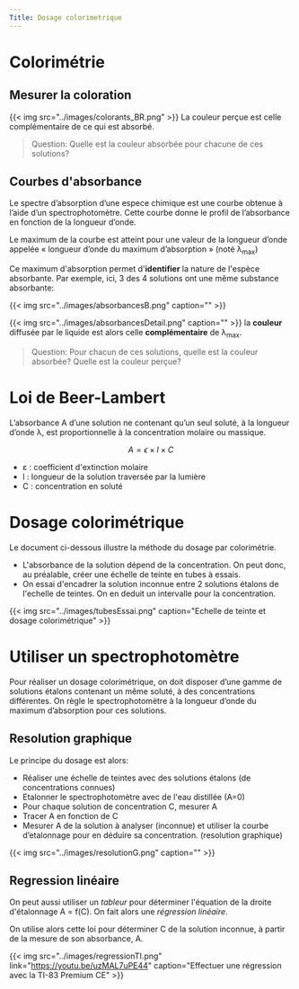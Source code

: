 ```yaml
---
Title: Dosage colorimetrique
---
```


# Colorimétrie
## Mesurer la coloration

{{< img src="../images/colorants_BR.png" >}}
La couleur perçue est celle complémentaire de ce qui est absorbé.

> Question: Quelle est la couleur absorbée pour chacune de ces solutions?

## Courbes d'absorbance

Le spectre d’absorption d’une espece chimique est une courbe obtenue à l’aide d’un spectrophotomètre. Cette courbe donne le profil de l’absorbance en fonction de la longueur d’onde.

Le maximum de la courbe est atteint pour une valeur de la longueur d’onde appelée « longueur d’onde du maximum d’absorption » (noté &#955;<sub>max</sub>)

Ce maximum d'absorption permet d'<b>identifier</b> la nature de l'espèce absorbante. Par exemple, ici, 3 des 4 solutions ont une même substance absorbante:

{{< img src="../images/absorbancesB.png" caption="" >}}

{{< img src="../images/absorbancesDetail.png" caption="" >}}
la <b>couleur</b> diffusée par le liquide est alors celle <b>complémentaire</b> de &#955;<sub>max</sub>. 

> Question: Pour chacun de ces solutions, quelle est la couleur absorbée? Quelle est la couleur perçue?

# Loi de Beer-Lambert
L’absorbance A d’une solution ne contenant qu’un seul soluté, à la longueur d’onde &#955;, est proportionnelle à la concentration molaire ou massique.

$$A = \epsilon \times l \times C$$

* &#949; : coefficient d'extinction molaire
* l : longueur de la solution traversée par la lumière
* C : concentration en soluté

# Dosage colorimétrique
Le document ci-dessous illustre la méthode du dosage par colorimétrie.

* L'absorbance de la solution dépend de la concentration. On peut donc, au préalable, créer une échelle de teinte en tubes à essais.
* On essai d'encadrer la solution inconnue entre 2 solutions étalons de l'echelle de teintes. On en deduit un intervalle pour la concentration.

{{< img src="../images/tubesEssai.png" caption="Echelle de teinte et dosage colorimétrique" >}}
# Utiliser un spectrophotomètre

Pour réaliser un dosage colorimétrique, on doit disposer d’une gamme de solutions étalons contenant un même soluté, à des concentrations différentes. On règle le spectrophotomètre à la longueur d’onde du maximum d’absorption pour ces solutions. 

## Resolution graphique
Le principe du dosage est alors:

* Réaliser une échelle de teintes avec des solutions étalons (de concentrations connues)
* Etalonner le spectrophotomètre avec de l'eau distillée (A=0)
* Pour chaque solution de concentration C, mesurer A
* Tracer A en fonction de C
* Mesurer A de la solution à analyser (inconnue) et utiliser la courbe d’etalonnage pour en déduire sa concentration. (resolution graphique)

{{< img src="../images/resolutionG.png" caption="" >}}
## Regression linéaire
On peut aussi utiliser un *tableur* pour déterminer l'équation de la droite d'étalonnage A = f(C). On fait alors une *régression linéaire*.

On utilise alors cette loi pour déterminer C de la solution inconnue, à partir de la mesure de son absorbance, A.

{{< img src="../images/regressionTI.png" link="https://youtu.be/uzMAL7uPE44" caption="Effectuer une régression avec la TI-83 Premium CE" >}}
